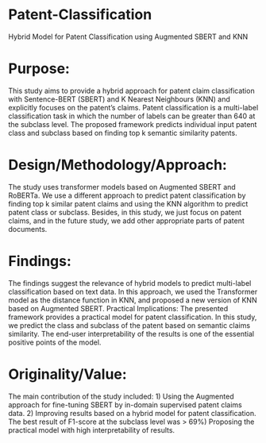 # Patent-Classification
Hybrid Model for Patent Classification using Augmented SBERT and KNN
# Purpose: 
This study aims to provide a hybrid approach for patent claim classification with Sentence-BERT (SBERT) and K Nearest Neighbours (KNN) and explicitly focuses on the patent’s claims. Patent classification is a multi-label classification task in which the number of labels can be greater than 640 at the subclass level. The proposed framework predicts individual input patent class and subclass based on finding top k semantic similarity patents. 
# Design/Methodology/Approach: 
The study uses transformer models based on Augmented SBERT and RoBERTa. We use a different approach to predict patent classification by finding top k similar patent claims and using the KNN algorithm to predict patent class or subclass. Besides, in this study, we just focus on patent claims, and  in the future study, we add other appropriate parts of patent documents. 
# Findings:
The findings suggest the relevance of hybrid models to predict multi-label classification based on text data. In this approach, we used the Transformer model as the distance function in KNN, and proposed a new version of KNN based on Augmented SBERT. 
Practical Implications: The presented framework provides a practical model for patent classification. In this study, we predict the class and subclass of the patent based on semantic claims similarity. The end-user interpretability of the results is one of the essential positive points of the model. 
# Originality/Value:
The main contribution of the study included: 1) Using the Augmented approach for fine-tuning SBERT by in-domain supervised patent claims data. 2) Improving results based on a hybrid model for patent classification. The best result of F1-score at the subclass level was > 69%) Proposing the practical model with high interpretability of results.
